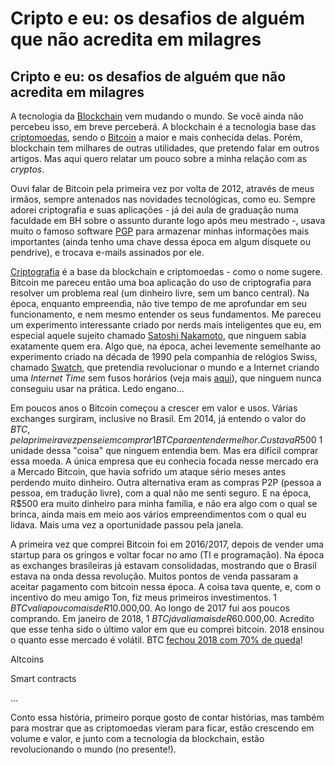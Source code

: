 # Cripto e eu: os desafios de alguém que não acredita em milagres


## Cripto e eu: os desafios de alguém que não acredita em milagres

A tecnologia da [Blockchain](./definitions/blockchain.md) vem mudando o mundo. Se você ainda não percebeu isso, em breve perceberá. A blockchain é a tecnologia base das [criptomoedas](./definitions/criptomoeda.md), sendo o [Bitcoin](./definitions/bitcoin.md) a maior e mais conhecida delas. Porém, blockchain tem milhares de outras utilidades, que pretendo falar em outros artigos. Mas aqui quero relatar um pouco sobre a minha relação com as _cryptos_.

Ouvi falar de Bitcoin pela primeira vez por volta de 2012, através de meus irmãos, sempre antenados nas novidades tecnológicas, como eu. Sempre adorei criptografia e suas aplicações - já dei aula de graduação numa faculdade em BH sobre o assunto durante logo após meu mestrado -, usava muito o famoso software [PGP](https://pt.wikipedia.org/wiki/Pretty_Good_Privacy) para armazenar minhas informações mais importantes (ainda tenho uma chave dessa época em algum disquete ou pendrive), e trocava e-mails assinados por ele. 

[Criptografia](./definitions/criptografia.md) é a base da blockchain e criptomoedas - como o nome sugere. Bitcoin me pareceu então uma boa aplicação do uso de criptografia para resolver um problema real (um dinheiro livre, sem um banco central). Na época, enquanto empreendia, não tive tempo de me aprofundar em seu funcionamento, e nem mesmo entender os seus fundamentos. Me pareceu um experimento interessante criado por nerds mais inteligentes que eu, em especial aquele sujeito chamado [Satoshi Nakamoto](./definitions/satoshi-nakamoto.md), que ninguem sabia exatamente quem era. Algo que, na época, achei levemente semelhante ao experimento criado na década de 1990 pela companhia de relógios Swiss, chamado [Swatch](https://pt.wikipedia.org/wiki/Swatch_Internet_Time), que pretendia revolucionar o mundo e a Internet criando uma _Internet Time_ sem fusos horários (veja mais [aqui](https://web.archive.org/web/20090429071251/http://www.swatch.com/zz_en/internettime/itime_howitworks.html)), que ninguem nunca conseguiu usar na prática. Ledo engano...

Em poucos anos o Bitcoin começou a crescer em valor e usos. Várias exchanges surgiram, inclusive no Brasil. Em 2014, já entendo o valor do $BTC, pela primeira vez pensei em comprar 1 BTC para entender melhor. Custava R$500 1 unidade dessa "coisa" que ninguem entendia bem. Mas era difícil comprar essa moeda. A única empresa que eu conhecia focada nesse mercado era a Mercado Bitcoin, que havia sofrido um ataque sério meses antes perdendo muito dinheiro. Outra alternativa eram as compras P2P (pessoa a pessoa, em tradução livre), com a qual não me senti seguro. E na época, R$500 era muito dinheiro para minha família, e não era algo com o qual se brinca, ainda mais em meio aos vários empreendimentos com o qual eu lidava. Mais uma vez a oportunidade passou pela janela.

A primeira vez que comprei Bitcoin foi em 2016/2017, depois de vender uma startup para os gringos e voltar focar no amo (TI e programação). Na época as exchanges brasileiras já estavam consolidadas, mostrando que o Brasil estava na onda dessa revolução. Muitos pontos de venda passaram a aceitar pagamento com bitcoin nessa época. A coisa tava quente, e, com o incentivo do meu amigo Ton, fiz meus primeiros investimentos. 1 $BTC valia pouco mais de R$10.000,00. Ao longo de 2017 fui aos poucos comprando. Em janeiro de 2018, 1 $BTC já valia mais de R$60.000,00. Acredito que esse tenha sido o último valor em que eu comprei bitcoin. 2018 ensinou o quanto esse mercado é volátil. BTC [fechou 2018 com 70% de queda](https://portaldobitcoin.uol.com.br/preco-do-bitcoin-fecha-2018-com-70-de-queda-resultado-e-o-pior-da-historia/)!

Altcoins

Smart contracts

...

Conto essa história, primeiro porque gosto de contar histórias, mas também para mostrar que as criptomoedas vieram para ficar, estão crescendo em volume e valor, e junto com a tecnologia da blockchain, estão revolucionando o mundo (no presente!).
